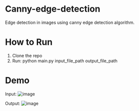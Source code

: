 # Canny-edge-detection
Edge detection in images using canny edge detection algorithm.

# How to Run
1. Clone the repo
2. Run: python main.py input_file_path output_file_path

# Demo
Input:
![image](https://github.com/OtmaneDaoudi/canny-edge-detection/assets/63020343/3e5cba06-ae74-4383-9968-777f9d38d036)

Output:
![image](https://github.com/OtmaneDaoudi/canny-edge-detection/assets/63020343/fda94b36-3830-4b67-b4fa-0c9803dbb231)
